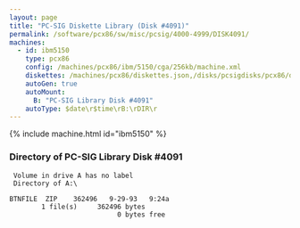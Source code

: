 ```yaml
---
layout: page
title: "PC-SIG Diskette Library (Disk #4091)"
permalink: /software/pcx86/sw/misc/pcsig/4000-4999/DISK4091/
machines:
  - id: ibm5150
    type: pcx86
    config: /machines/pcx86/ibm/5150/cga/256kb/machine.xml
    diskettes: /machines/pcx86/diskettes.json,/disks/pcsigdisks/pcx86/diskettes.json
    autoGen: true
    autoMount:
      B: "PC-SIG Library Disk #4091"
    autoType: $date\r$time\rB:\rDIR\r
---
```


{% include machine.html id="ibm5150" %}

### Directory of PC-SIG Library Disk #4091

     Volume in drive A has no label
     Directory of A:\

    BTNFILE  ZIP    362496   9-29-93   9:24a
            1 file(s)     362496 bytes
                               0 bytes free
